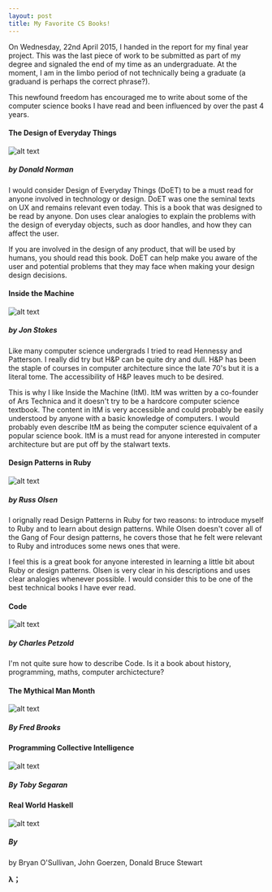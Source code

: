 ```yaml
---
layout: post
title: My Favorite CS Books!
---
```

On Wednesday, 22nd April 2015, I handed in the report for my final year project. This was the last piece of work to be submitted as part of my degree and signaled the end of my time as an undergraduate. At the moment, I am in the limbo period of not technically being a graduate (a graduand is perhaps the correct phrase?).

This newfound freedom has encouraged me to write about some of the computer science books I have read and been influenced by over the past 4 years.

#### The Design of Everyday Things
![alt text](http://covers.openlibrary.org/b/isbn/0385267746-M.jpg "Design of Everyday Things cover")
##### by Donald Norman
I would consider Design of Everyday Things (DoET) to be a must read for anyone involved in technology or design. DoET was one the seminal texts on UX and remains relevant even today. This is a book that was designed to be read by anyone. Don uses clear analogies to explain the problems with the design of everyday objects, such as door handles, and how they can affect the user.

If you are involved in the design of any product, that will be used by humans, you should read this book. DoET can help make you aware of the user and potential problems that they may face when making your design design decisions.

#### Inside the Machine
![alt text](http://covers.openlibrary.org/b/isbn/1593271042-M.jpg "Inside the Machine cover")
##### by Jon Stokes
Like many computer science undergrads I tried to read Hennessy and Patterson. I really did try but H&P can be quite dry and dull. H&P has been the staple of courses in computer architecture since the late 70's but it is a literal tome. The accessibility of H&P leaves much to be desired.

This is why I like Inside the Machine (ItM). ItM was written by a co-founder of Ars Technica and it doesn't try to be a hardcore computer science textbook. The content in ItM is very accessible and could probably be easily understood by anyone with a basic knowledge of computers. I would probably even describe ItM as being the computer science equivalent of a popular science book. ItM is a must read for anyone interested in computer architecture but are put off by the stalwart texts.


#### Design Patterns in Ruby
![alt text](http://covers.openlibrary.org/b/isbn/0321490452-M.jpg "Design Patterns in Ruby cover")
##### by Russ Olsen
I orignally read Design Patterns in Ruby for two reasons: to introduce myself to Ruby and to learn about design patterns. While Olsen doesn't cover all of the Gang of Four design patterns, he covers those that he felt were relevant to Ruby and introduces some news ones that were.

I feel this is a great book for anyone interested in learning a little bit about Ruby or design patterns. Olsen is very clear in his descriptions and uses clear analogies whenever possible. I would consider this to be one of the best technical books I have ever read.


#### Code
![alt text](http://covers.openlibrary.org/b/isbn/0735611319-M.jpg "Code cover")
##### by Charles Petzold
I'm not quite sure how to describe Code. Is it a book about history, programming, maths, computer archictecture? 


#### The Mythical Man Month
![alt text](http://covers.openlibrary.org/b/isbn/0201835959-M.jpg "The Mythical Man Month cover")
##### By Fred Brooks


#### Programming Collective Intelligence
![alt text](http://covers.openlibrary.org/b/isbn/0596529325-M.jpg "Programming Collective Intelligence cover")
##### By Toby Segaran


#### Real World Haskell
![alt text](http://covers.openlibrary.org/b/isbn/0596514980-M.jpg "Real World Haskell")
##### By
by Bryan O'Sullivan, John Goerzen, Donald Bruce Stewart

**λ；**
